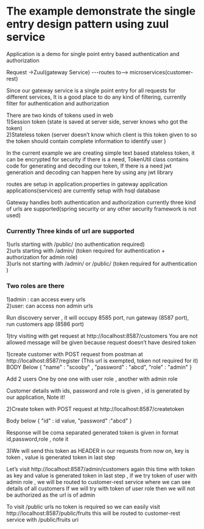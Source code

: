 # The example demonstrate the single entry design pattern using zuul service


Application is a demo for single point entry based authentication and authorization


Request ->Zuul(gateway Service) ---routes to--> microservices(customer-rest) 

Since our gateway service is a single point entry for all requests for different services, It is a good place to do any kind of filtering, currently filter for authentication and authorization  

There are two kinds of tokens used in web    
1)Session token (state is saved at server side, server knows who got the token)   
2)Stateless token (server doesn’t know which client is this token given to so the token should contain complete information to identify user )   

In the current example we are creating simple text based stateless token, it can be encrypted for security if there is a need, TokenUtil class contains code for generating and decoding our token, If there is a need jwt generation and decoding can happen here by using any jwt library  


routes are setup in application.properties in gateway application
applications(services) are currently setup with hsql database

Gateway handles both authentication and authorization currently three kind of urls are supported(spring security or any other security framework is not used)

### Currently Three kinds of url are supported
1)urls starting with /public/ (no authentication required)  
2)urls starting with /admin/  (token required for authentication + authorization for admin role)  
3)urls not starting with /admin/ or /public/ (token required for authentication )  

### Two roles are there
1)admin : can access every urls   
2)user: can access non admin urls  

Run discovery server , it will occupy 8585 port, run gateway (8587 port), run customers app (8586 port)

1)try visiting with get request at http://localhost:8587/customers 
You are not allowed message will be given because request doesn’t have desired token

1)create customer with POST request from postman at  http://localhost:8587/register (This url is exempted, token not required for it)
BODY Below
{
	"name" : "scooby"  ,
	"password" : "abcd",
  "role" : "admin"
} 

Add 2 users One by one one with user role , another with admin role

Customer details with ids, password and role is given ,  id is generated by our application, Note it!

2)Create token with POST request at  http://localhost:8587/createtoken
 
Body below
{
	"id" : id value,
	"password" :"abcd"
}

Response will be coma separated generated token is given in format id,password,role , note it

3)We will send this token as HEADER in our requests from now on, key is token , value is generated token in last step
 
Let’s visit http://localhost:8587/admin/customers again this time with token as key and  value is generated token in last step , if we try token of user with admin role , we will be routed to customer-rest service where we can see details of all customers 
If we will try with token of user role then we will not be authorized as the url is of admin 

To visit /public urls no token is required so we can easily visit http://localhost:8587/public/fruits this will be routed to customer-rest service with /public/fruits uri 




